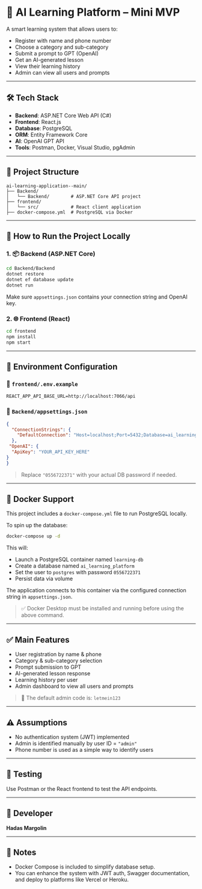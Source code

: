 # 🧠 AI Learning Platform – Mini MVP

A smart learning system that allows users to:
- Register with name and phone number
- Choose a category and sub-category
- Submit a prompt to GPT (OpenAI)
- Get an AI-generated lesson
- View their learning history
- Admin can view all users and prompts

---

## 🛠️ Tech Stack

- **Backend**: ASP.NET Core Web API (C#)
- **Frontend**: React.js
- **Database**: PostgreSQL
- **ORM**: Entity Framework Core
- **AI**: OpenAI GPT API
- **Tools**: Postman, Docker, Visual Studio, pgAdmin

---

## 📁 Project Structure

```
ai-learning-application--main/
├── Backend/
│   └── Backend/        # ASP.NET Core API project
├── frontend/
│   └── src/            # React client application
├── docker-compose.yml  # PostgreSQL via Docker
```

---

## 🚀 How to Run the Project Locally

### 1. 📦 Backend (ASP.NET Core)

```bash
cd Backend/Backend
dotnet restore
dotnet ef database update
dotnet run
```

Make sure `appsettings.json` contains your connection string and OpenAI key.

### 2. 🌐 Frontend (React)

```bash
cd frontend
npm install
npm start
```

---

## 🔑 Environment Configuration

### 📄 `frontend/.env.example`

```env
REACT_APP_API_BASE_URL=http://localhost:7066/api
```

### 📄 `Backend/appsettings.json`

```json
{
  "ConnectionStrings": {
    "DefaultConnection": "Host=localhost;Port=5432;Database=ai_learning_platform;Username=postgres;Password=0556722371"
  },
 "OpenAI": {
  "ApiKey": "YOUR_API_KEY_HERE"
}
}
```

> Replace `"0556722371"` with your actual DB password if needed.

---

## 🐳 Docker Support

This project includes a `docker-compose.yml` file to run PostgreSQL locally.

To spin up the database:
```bash
docker-compose up -d
```

This will:
- Launch a PostgreSQL container named `learning-db`
- Create a database named `ai_learning_platform`
- Set the user to `postgres` with password `0556722371`
- Persist data via volume

The application connects to this container via the configured connection string in `appsettings.json`.

> ✅ Docker Desktop must be installed and running before using the above command.

---

## ✅ Main Features

- User registration by name & phone
- Category & sub-category selection
- Prompt submission to GPT
- AI-generated lesson response
- Learning history per user
- Admin dashboard to view all users and prompts

> 🔐 The default admin code is: `letmein123`

---

## ⚠️ Assumptions

- No authentication system (JWT) implemented
- Admin is identified manually by user ID = `"admin"`
- Phone number is used as a simple way to identify users

---

## 🧪 Testing

Use Postman or the React frontend to test the API endpoints.

---

## 🧾 Developer

**Hadas Margolin**

---

## 📝 Notes

- Docker Compose is included to simplify database setup.
- You can enhance the system with JWT auth, Swagger documentation, and deploy to platforms like Vercel or Heroku.